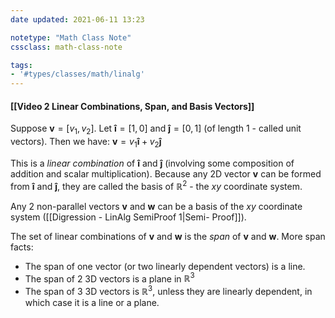 ```yaml
---
date updated: 2021-06-11 13:23

notetype: "Math Class Note"
cssclass: math-class-note

tags:
- '#types/classes/math/linalg'
---
```


#### [[Video 2 Linear Combinations, Span, and Basis Vectors]]


Suppose $\mathbf{v} = [v_1, v_2]$.  Let $\mathbf{\hat{i}} = [1,0]$ and $\mathbf{\hat{j}} = [0,1]$ (of length 1 - called unit vectors). Then we have:
$\mathbf{v} = v_1 \mathbf{\hat{i}} + v_2 \mathbf{\hat{j}}$

This is a <i>linear combination</i> of  $\mathbf{\hat{i}}$ and $\mathbf{\hat{j}}$ (involving some composition of addition and scalar multiplication). Because any 2D vector $\mathbf{v}$ can be formed from  $\mathbf{\hat{i}}$ and $\mathbf{\hat{j}}$, they are called the basis of $\mathbb{R}^2$ - the $xy$ coordinate system.

Any 2 non-parallel vectors $\mathbf{v}$ and $\mathbf{w}$ can be a basis of the $xy$ coordinate system ([[Digression - LinAlg SemiProof 1|Semi- Proof]]).

The set of linear combinations of $\mathbf{v}$ and $\mathbf{w}$ is the <i>span</i> of $\mathbf{v}$ and $\mathbf{w}$. More span facts:

- The span of one vector (or two linearly dependent vectors) is a line.
- The span of 2 3D vectors is a plane in $\mathbb{R}^3$
- The span of 3 3D vectors is $\mathbb{R}^3$, unless they are linearly dependent, in which case it is a line or a plane.
